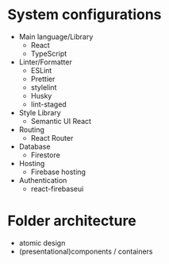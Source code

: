 # System configurations
- Main language/Library
  - React
  - TypeScript
- Linter/Formatter
  - ESLint
  - Prettier
  - stylelint
  - Husky
  - lint-staged
- Style Library
  - Semantic UI React
- Routing
  - React Router
- Database
  - Firestore
- Hosting
  - Firebase hosting
- Authentication
  - react-firebaseui

# Folder architecture
- atomic design
- (presentational)components / containers